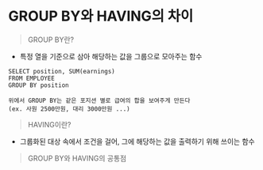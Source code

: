 # GROUP BY와 HAVING의 차이
> GROUP BY란?
* 특정 열을 기준으로 삼아 해당하는 값을 그룹으로 모아주는 함수
```
SELECT position, SUM(earnings)
FROM EMPLOYEE
GROUP BY position

위에서 GROUP BY는 같은 포지션 별로 급여의 합을 보여주게 만든다
(ex. 사원 2500만원, 대리 3000만원 ...)
```
> HAVING이란?
* 그룹화된 대상 속에서 조건을 걸어, 그에 해당하는 값을 출력하기 위해 쓰이는 함수
> GROUP BY와 HAVING의 공통점
